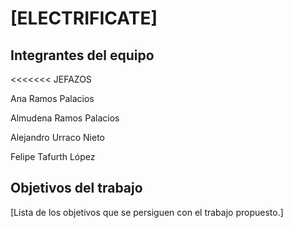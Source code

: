 # [ELECTRIFICATE]



## Integrantes del equipo

<<<<<<< JEFAZOS


Ana Ramos Palacios


Almudena Ramos Palacios


Alejandro Urraco Nieto


Felipe Tafurth López

## Objetivos del trabajo

[Lista de los objetivos que se persiguen con el trabajo propuesto.]
